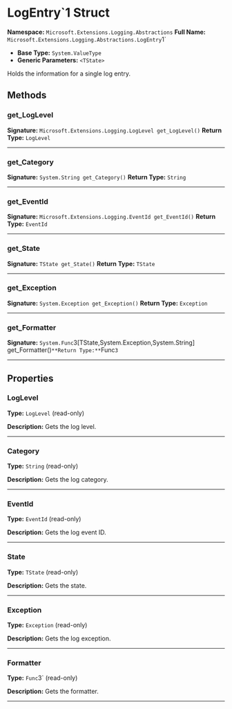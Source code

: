 # LogEntry`1 Struct

**Namespace:** `Microsoft.Extensions.Logging.Abstractions`
**Full Name:** `Microsoft.Extensions.Logging.Abstractions.LogEntry`1`
- **Base Type:** `System.ValueType`
- **Generic Parameters:** `<TState>`

Holds the information for a single log entry.

## Methods

### get_LogLevel

**Signature:** `Microsoft.Extensions.Logging.LogLevel get_LogLevel()`
**Return Type:** `LogLevel`

---

### get_Category

**Signature:** `System.String get_Category()`
**Return Type:** `String`

---

### get_EventId

**Signature:** `Microsoft.Extensions.Logging.EventId get_EventId()`
**Return Type:** `EventId`

---

### get_State

**Signature:** `TState get_State()`
**Return Type:** `TState`

---

### get_Exception

**Signature:** `System.Exception get_Exception()`
**Return Type:** `Exception`

---

### get_Formatter

**Signature:** `System.Func`3[TState,System.Exception,System.String] get_Formatter()`
**Return Type:** `Func`3`

---

## Properties

### LogLevel

**Type:** `LogLevel` (read-only)

**Description:** Gets the log level.

---

### Category

**Type:** `String` (read-only)

**Description:** Gets the log category.

---

### EventId

**Type:** `EventId` (read-only)

**Description:** Gets the log event ID.

---

### State

**Type:** `TState` (read-only)

**Description:** Gets the state.

---

### Exception

**Type:** `Exception` (read-only)

**Description:** Gets the log exception.

---

### Formatter

**Type:** `Func`3` (read-only)

**Description:** Gets the formatter.

---